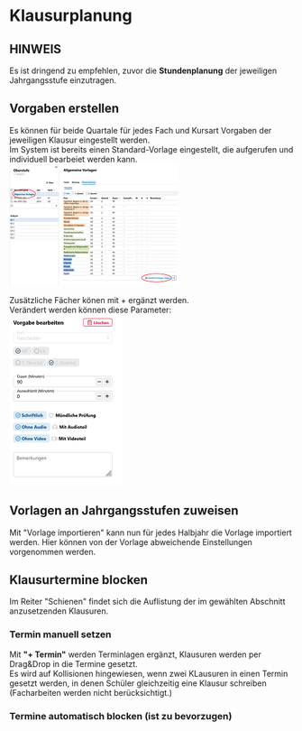 # Klausurplanung

## HINWEIS
Es ist dringend zu empfehlen, zuvor die **Stundenplanung** der jeweiligen Jahrgangsstufe einzutragen.

## Vorgaben erstellen
Es können für beide Quartale für jedes Fach und Kursart Vorgaben der jeweiligen Klausur eingestellt werden.  
Im System ist bereits einen Standard-Vorlage eingestellt, die aufgerufen und individuell bearbeiet werden kann.  
![gost_klausurplanung_vorlage_1](.\graphics\gost_klausurplanung_vorlage_1.png)    

Zusätzliche Fächer könen mit + ergänzt werden.  
Verändert werden können diese Parameter:  
![gost_klausurplanung_vorlage_2](.\graphics\gost_klausurplanung_vorlage_2.png)  


## Vorlagen an Jahrgangsstufen zuweisen  
Mit "Vorlage importieren" kann nun für jedes Halbjahr die Vorlage importiert werden. Hier können von der Vorlage abweichende Einstellungen vorgenommen werden.  

## Klausurtermine blocken
Im Reiter "Schienen" findet sich die Auflistung der im gewählten Abschnitt anzusetzenden Klausuren. 
 ### Termin manuell setzen 
 Mit **"+ Termin"** werden Terminlagen ergänzt, Klausuren werden per Drag&Drop in die Termine gesetzt.  
 Es wird auf Kollisionen hingewiesen, wenn zwei KLausuren in einen Termin gesetzt werden, in denen Schüler gleichzeitig eine Klausur schreiben (Facharbeiten werden nicht berücksichtigt.)  

 ### Termine automatisch blocken (ist zu bevorzugen)